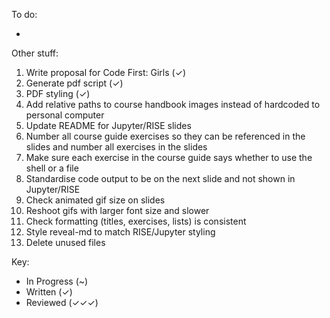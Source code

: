 To do:

- 

Other stuff:
1. Write proposal for Code First: Girls (✓)
1. Generate pdf script (✓)
1. PDF styling (✓)
1. Add relative paths to course handbook images instead of hardcoded to personal computer
1. Update README for Jupyter/RISE slides
1. Number all course guide exercises so they can be referenced in the slides and number all exercises in the slides
1. Make sure each exercise in the course guide says whether to use the shell or a file
1. Standardise code output to be on the next slide and not shown in Jupyter/RISE
1. Check animated gif size on slides
1. Reshoot gifs with larger font size and slower
1. Check formatting (titles, exercises, lists) is consistent
1. Style reveal-md to match RISE/Jupyter styling
1. Delete unused files
  
Key:
- In Progress (~)
- Written (✓)
- Reviewed (✓✓✓)